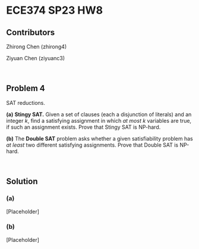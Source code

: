 # ECE374 SP23 HW8

## Contributors

Zhirong Chen (zhirong4)

Ziyuan Chen (ziyuanc3)

<br>

## Problem 4

SAT reductions.

**(a)** **Stingy SAT.** Given a set of clauses (each a disjunction of
literals) and an integer $k$, find a satisfying assignment in which *at most* $k$ variables are true, if such an assignment exists. Prove that Stingy SAT is NP-hard.

**(b)** The **Double SAT** problem asks whether a given satisfiability problem has *at least* two different satisfying assignments. Prove that Double SAT is NP-hard.

<br>

## Solution

### **(a)**

[Placeholder]

### **(b)**

[Placeholder]
